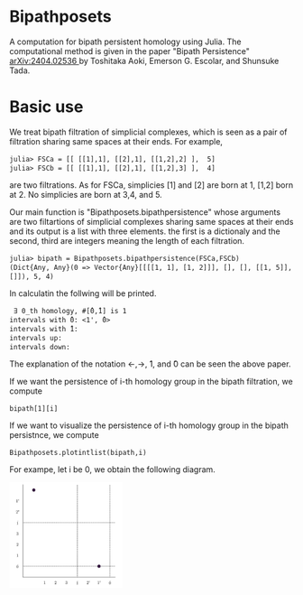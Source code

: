 # Bipathposets
 A computation for bipath persistent homology using Julia. The computational method is given in the paper "Bipath Persistence" <a href="https://arxiv.org/abs/2404.02536"> arXiv:2404.02536 </a> by Toshitaka Aoki, Emerson G. Escolar, and Shunsuke Tada.
 
# Basic use

We treat bipath filtration of simplicial complexes, which is seen as a pair of filtration sharing same spaces at their ends. 
For example, 
```
julia> FSCa = [[ [[1],1], [[2],1], [[1,2],2] ],  5]
julia> FSCb = [[ [[1],1], [[2],1], [[1,2],3] ],  4]
```
are two filtrations. As for FSCa, simplicies [1] and [2] are born at 1, [1,2] born at 2. No simplicies are born at 3,4, and 5.  

Our main function is "Bipathposets.bipathpersistence" whose arguments are two filtartions of simplicial complexes sharing same spaces at their ends and its output is a list with three elements. the first is a dictionaly and the second, third are integers meaning the length of each filtration.
```
julia> bipath = Bipathposets.bipathpersistence(FSCa,FSCb)
(Dict{Any, Any}(0 => Vector{Any}[[[[1, 1], [1, 2]]], [], [], [[1, 5]], []]), 5, 4)
```
In calculatin the follwing will be printed.
```
 ∃ 0_th homology, #[̂0,̂1] is 1
intervals with ̂0: <1', ̂0>
intervals with ̂1:
intervals up:
intervals down:
```
The explanation of  the notation <-,->, ̂1, and ̂0 can be seen the above paper. 

If we want the persistence of i-th homology group in the bipath filtration, we compute
```
bipath[1][i]
```
If we want to visualize the persistence of i-th homology group in the bipath persistnce, we compute
```
Bipathposets.plotintlist(bipath,i)
```
For exampe, let i be 0, we obtain the following diagram.

  <img src="bipath.jpg" alt="bipath persistence diagram" width="200px" align="center">

